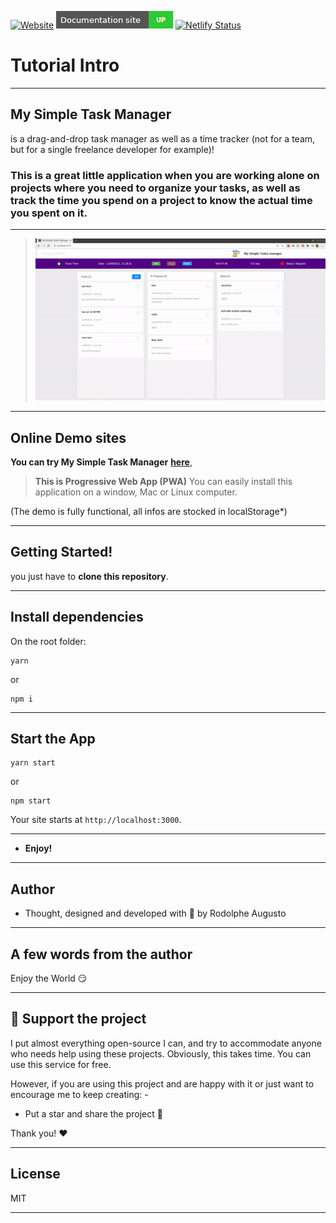 [![Website](https://i.imgur.com/xSu6S5v.png)](https://rodolphe-augusto.fr)
[![Website](demo/docu.png)](https://react-ultimate-messenger-documentation.netlify.app/)
[![Netlify Status](https://api.netlify.com/api/v1/badges/3ec8fbd7-9fc6-42aa-b26f-0f9040c01255/deploy-status)](https://app.netlify.com/sites/react-ultimate-messenger/deploys)

# Tutorial Intro

---

## My Simple Task Manager

is a drag-and-drop task manager as well as a time tracker (not for a team, but for a single freelance developer for example)!

### This is a great little application when you are working alone on projects where you need to organize your tasks, as well as track the time you spend on a project to know the actual time you spent on it.

---

>![alt text](demo/demo.gif "RUM versions")

---

## Online Demo sites


**You can try My Simple Task Manager** **[here](https://my-simple-tasks-manager.netlify.app/)**,


>**This is Progressive Web App (PWA)**
You can easily install this application on a window, Mac or Linux computer.




(The demo is fully functional, all infos are stocked in localStorage*)

---

## Getting Started!

you just have to **clone this repository**.

---

## Install dependencies

On the root folder:

```shell
yarn
```
or
```shell
npm i
```
---

## Start the App

```shell
yarn start
```
or
```shell
npm start
```


Your site starts at `http://localhost:3000`.

---


* **Enjoy!**


---

## Author

- Thought, designed and developed with :purple_heart: by Rodolphe Augusto

---

## A few words from the author

Enjoy the World :smirk:

---

## :sparkling_heart: Support the project

I put almost everything open-source I can, and try to accommodate anyone who needs help using these projects. Obviously,
this takes time. You can use this service for free.

However, if you are using this project and are happy with it or just want to encourage me to keep creating: -

- Put a star and share the project :rocket:

Thank you! :heart:

---

## License

MIT

---

